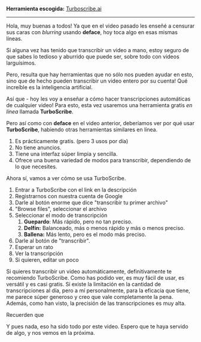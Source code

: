 **Herramienta escogida:** [Turboscribe.ai](https://turboscribe.ai)

---

Hola, muy buenas a todos! Ya que en el video pasado les enseñé a censurar sus caras con *blurring* usando **deface**, hoy toca algo en esas mismas líneas.

Si alguna vez has tenido que transcribir un video a mano, estoy seguro de que sabes lo tedioso y aburrido que puede ser, sobre todo con videos larguísimos.

Pero, resulta que hay herramientas que no sólo nos pueden ayudar en esto, sino que de hecho pueden transcribir un video entero por su cuenta! Qué increíble es la inteligencia artificial.

Así que - hoy les voy a enseñar a cómo hacer transcripciones automáticas de cualquier video! Para esto, esta vez usaremos una herramienta gratis *en línea* llamada **TurboScribe**.

Pero así como con **deface** en el video anterior, deberíamos ver por qué usar **TurboScribe**, habiendo otras herramientas similares en línea.

1. Es prácticamente gratis. (pero 3 usos por día)
2. No tiene anuncios.
3. Tiene una interfaz súper limpia y sencilla.
4. Ofrece una buena variedad de modos para transcribir, dependiendo de lo que necesites.

Ahora sí, vamos a ver cómo se usa TurboScribe.

1. Entrar a TurboScribe con el link en la descripción
2. Registrarnos con nuestra cuenta de Google
3. Darle al botón enorme que dice "transcribir tu primer archivo"
4. "Browse files", seleccionar el archivo
5. Seleccionar el modo de transcripción
	1. **Guepardo**: Más rápido, pero no tan preciso.
	2. **Delfín:** Balanceado, más o menos rápido y más o menos preciso.
	3. **Ballena:** Más lento, pero es el modo más preciso.
6. Darle al botón de "transcribir".
7. Esperar un rato
8. Ver la transcripción
9. Si quieren, editar un poco

Si quieres transcribir un video automáticamente, definitivamente te recomiendo TurboScribe. Como has podido ver, es muy fácil de usar, es versátil y es casi gratis. Sí existe la limitación en la cantidad de transcripciones al día, pero a mí personalmente, para la eficacia que tiene, me parece súper generoso y creo que vale completamente la pena. Además, como han visto, la precisión de las transcripciones es muy alta.

Recuerden que 

Y pues nada, eso ha sido todo por este video. Espero que te haya servido de algo, y nos vemos en la próxima.
